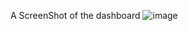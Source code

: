 A ScreenShot of the dashboard
![image](https://user-images.githubusercontent.com/67858239/107257209-1b66b100-6a43-11eb-8435-40368c189075.png)
